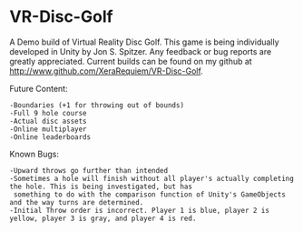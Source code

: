 # VR-Disc-Golf

A Demo build of Virtual Reality Disc Golf. This game is being individually developed in Unity by Jon S. Spitzer. Any feedback or bug reports are greatly appreciated. Current builds can be found on my github at http://www.github.com/XeraRequiem/VR-Disc-Golf.

Future Content:

    -Boundaries (+1 for throwing out of bounds)
    -Full 9 hole course
    -Actual disc assets
    -Online multiplayer
    -Online leaderboards

Known Bugs:

    -Upward throws go further than intended
    -Sometimes a hole will finish without all player's actually completing the hole. This is being investigated, but has
     something to do with the comparison function of Unity's GameObjects and the way turns are determined.
    -Initial Throw order is incorrect. Player 1 is blue, player 2 is yellow, player 3 is gray, and player 4 is red.
